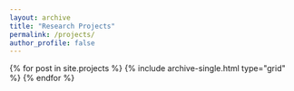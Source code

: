 ```yaml
---
layout: archive
title: "Research Projects"
permalink: /projects/
author_profile: false
---
```


<div class="grid__wrapper">
  {% for post in site.projects %}
    {% include archive-single.html type="grid" %}
  {% endfor %}
</div>
